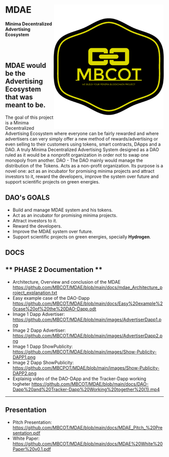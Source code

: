 # MDAE <img src="logo_yellow.png" width="350" title="Minima Decentralized Advertising Ecosystem" alt="Minima Decentralized Advertising Ecosystem" align="right">
**Minima Decentralized Advertising Ecosystem**

<br/><br/>
## MDAE would be the Advertising Ecosystem that was meant to be.

The goal of this project is a Minima Decentralized Advertising Ecosystem where
everyone can be fairly rewarded and where advertisers can very simply offer a new method
of rewards/advertising or even selling to their customers using tokens, smart contracts,
DApps and a DAO. A truly Minima Decentralized Advertising System designed as a DAO ruled
as it would be a nonprofit organization in order not to swap one monopoly from another.
DAO - The DAO mainly would manage the distribution of the Tokens.
Acts as a non-profit organization.
Its purpose is a novel one: act as an incubator for promising minima projects
and attract investors to it, reward the developers, improve the system over
future and support scientific projects on green energies.

## DAO's GOALS

- Build and manage MDAE system and his tokens.
- Act as an incubator for promising minima projects.
- Attract investors to it.
- Reward the developers.
- Improve the MDAE system over future.
- Support scientific projects on green energies, specially **Hydrogen**.

## DOCS

** PHASE 2 Documentation **
-------------------------------------------------------------------------------------------------------
- Architecture, Overview and conclusion of the MDAE <https://github.com/MBCOT/MDAE/blob/main/docs/mdae_Architecture_project_explanation.txt>
- Easy example case of the DAO-Dapp <https://github.com/MBCOT/MDAE/blob/main/docs/Easy%20example%20case%20of%20the%20DAO-Dapp.odt>
- Image 1 Dapp Advertiser: <https://github.com/MBCOT/MDAE/blob/main/images/AdvertiserDapp1.png>
- Image 2 Dapp Advertiser: <https://github.com/MBCOT/MDAE/blob/main/images/AdvertiserDapp2.png>
- Image 1 Dapp ShowPublicity: <https://github.com/MBCOT/MDAE/blob/main/images/Show-Publicity-DAPP1.png>
- Image 2 Dapp ShowPublicity: <https://github.com/MBCPOT/MDAE/blob/main/images/Show-Publicity-DAPP2.png>
- Explainig video of the DAO-DApp and the Tracker-Dapp working togheter <https://github.com/MBCOT/MDAE/blob/main/docs/DAO-Dapp%20and%20Tracker-Dapp%20Working%20together%20(1).mp4>
-------------------------------------------------------------------------------------------------------
## Presentation
- Pitch Presentation: <https://github.com/MBCOT/MDAE/blob/main/docs/MDAE_Pitch_%20Presentation.pdf>
- White Paper: <https://github.com/MBCOT/MDAE/blob/main/docs/MDAE%20White%20Paper%20v0.1.pdf>
